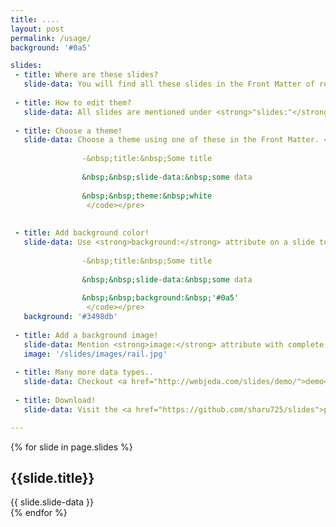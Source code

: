 ```yaml
---
title: ....
layout: post
permalink: /usage/
background: '#0a5'

slides:
 - title: Where are these slides?
   slide-data: You will find all these slides in the Front Matter of respective posts. Search inside <strong>_posts</strong> folder.
     
 - title: How to edit them?
   slide-data: All slides are mentioned under <strong>"slides:"</strong> in every post. Change its content for your needs.
   
 - title: Choose a theme!
   slide-data: Choose a theme using one of these in the Front Matter. <strong>black, white, league, sky, beige, simple, serif, blood(default), night, moon, solarized</strong>.<pre><code>
       
                -&nbsp;title:&nbsp;Some title
            
                &nbsp;&nbsp;slide-data:&nbsp;some data
                 
                &nbsp;&nbsp;theme:&nbsp;white
                 </code></pre>
   
 
 - title: Add background color!
   slide-data: Use <strong>background:</strong> attribute on a slide to change its backround color.<pre><code>
       
                -&nbsp;title:&nbsp;Some title
            
                &nbsp;&nbsp;slide-data:&nbsp;some data
                 
                &nbsp;&nbsp;background:&nbsp;'#0a5'
                 </code></pre>
   background: '#3498db'
   
 - title: Add a background image!
   slide-data: Mention <strong>image:</strong> attribute with complete path of the image in Front Matter for the particular slide. <pre><code>image:&nbsp;'/images/image-1.jpg'</code></pre>
   image: '/slides/images/rail.jpg'
   
 - title: Many more data types..
   slide-data: Checkout <a href="http://webjeda.com/slides/demo/">demo</a> page for more data types.
   
 - title: Download!
   slide-data: Visit the <a href="https://github.com/sharu725/slides">project page</a> or directly <a href="https://github.com/sharu725/slides/archive/master.zip">download</a>.

---
```


{% for slide in page.slides %}                 
<section data-background="{% if slide.image %}{{slide.image}}{% elsif slide.background %}{{slide.background}}{% else %}{{page.background}}{% endif %}">
        <h1>{{slide.title}}</h1>{{ slide.slide-data }}

</section>               
{% endfor %}
    
